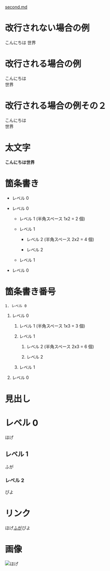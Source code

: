 [second.md](https://kaji0428.github.io/githabpagetest/second)
# 改行されない場合の例

こんにちは
世界

# 改行される場合の例

こんにちは  
世界

# 改行される場合の例その２

こんにちは  
 世界

# 太文字

**こんにちは世界**

# 箇条書き

- レベル 0

- レベル 0

  - レベル 1 (半角スペース 1x2 = 2 個)

  - レベル 1

    - レベル 2 (半角スペース 2x2 = 4 個)

    - レベル 2

  - レベル 1

- レベル 0

# 箇条書き番号

    1. レベル 0

1. レベル 0

   1. レベル 1 (半角スペース 1x3 = 3 個)

   1. レベル 1

      1. レベル 2 (半角スペース 2x3 = 6 個)

      1. レベル 2

   1. レベル 1

1. レベル 0

# 見出し

# レベル 0

ほげ

## レベル 1

ふが

### レベル 2

ぴよ

# リンク

ほげ[ふが](https://github.com/)ぴよ

# 画像

![ほげ](./人.jpeg)
